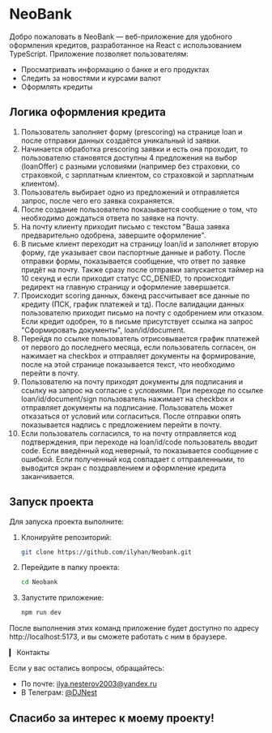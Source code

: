 # NeoBank

Добро пожаловать в NeoBank — веб-приложение для удобного оформления кредитов, разработанное на React с использованием TypeScript. Приложение позволяет пользователям:

- Просматривать информацию о банке и его продуктах
- Следить за новостями и курсами валют
- Оформлять кредиты

## Логика оформления кредита

1. Пользователь заполняет форму (prescoring) на странице loan и после отправки данных создаётся уникальный id заявки.
2. Начинается обработка prescoring заявки и есть она проходит, то пользователю становятся доступны 4 предложения на выбор (loanOffer) с разными условиями (например без страховки, со страховкой, с зарплатным клиентом, со страховкой и зарплатным клиентом).
3. Пользователь выбирает одно из предложений и отправляется запрос, после чего его заявка сохраняется.
4. После создание пользователю показывается сообщение о том, что необходимо дождаться ответа по заявке на почту.
5. На почту клиенту приходит письмо с текстом "Ваша заявка предварительно одобрена, завершите оформление".
6. В письме клиент переходит на страницу loan/id и заполняет вторую форму, где указывает свои паспортные данные и работу. После отправки формы, показывается сообщение, что ответ по заявке придёт на почту. Также сразу после отправки запускается таймер на 10 секунд и если приходит статус CC_DENIED, то происходит редирект на главную страницу и оформление завершается.
7. Происходит scoring данных, бэкенд рассчитывает все данные по кредиту (ПСК, график платежей и тд). После валидации данных пользователю приходит письмо на почту с одобрением или отказом. Если кредит одобрен, то в письме присутствует ссылка на запрос "Сформировать документы", loan/id/document.
8. Перейдя по ссылке пользователь отрисовывается график платежей от первого до последнего месяца, если пользователь согласен, он нажимает на checkbox и отправляет документы на формирование, после на этой странице показывается текст, что необходимо перейти в почту.
9. Пользователю на почту приходят документы для подписания и ссылку на запрос на согласие с условиями. При переходе по ссылке loan/id/document/sign пользователь нажимает на checkbox и отправляет документы на подписание. Пользователь может отказаться от условий или согласиться. После отправки опять показывается надпись с предложением перейти в почту.
10. Если пользователь согласился, то на почту отправляется код подтверждения, при переходе на loan/id/code пользователь вводит code. Если введённый код неверный, то показывается сообщение с ошибкой. Если полученный код совпадает с отправленными, то выводится экран с поздравлением и оформление кредита заканчивается.

## Запуск проекта

Для запуска проекта выполните:

1. Клонируйте репозиторий:
   ```bash 
   git clone https://github.com/ilyhan/Neobank.git
   ```

2. Перейдите в папку проекта:
   ```bash 
   cd Neobank
   ```

3. Запустите приложение:
   ```bash 
   npm run dev 
   ```
После выполнения этих команд приложение будет доступно по адресу http://localhost:5173, и вы сможете работать с ним в браузере.

▎ Контакты

Если у вас остались вопросы, обращайтесь: 

- По почте: ilya.nesterov2003@yandex.ru
- В Телеграм: [@DJNest](https://t.me/DJN)


## Спасибо за интерес к моему проекту!
